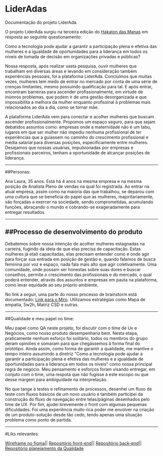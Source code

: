 # LiderAdas

Documentação do projeto LiderAda. 

O projeto LiderAda surgiu na terceira edição do [Hakaton das Manas](https://www.hackathondasmanas.com/) em resposta ao seguinte questionamento:

Como a tecnologia pode ajudar a garantir a participação plena e efetiva das mulheres e a igualdade de oportunidades para a liderança em todos os níveis de tomada de decisão em organizações privadas e públicas?

Nossa resposta, após realizar vasta pesquisa, ouvir mulheres que trabalham em diversas áreas e levando em consideração também experiências pessoais, foi a plataforma LiderAda. Concluímos que muitas vezes, mulheres tem medo de entrar no mercado por conta de uma série de crenças limitantes, mesmo possuindo qualificação para tal. E após entrar, encontram barreiras para ascender profissionalmente, em virtude de inúmros problemas, que podem ir de uma gestão desorganizada e que impossibilita a melhora da mulher enquanto profissinal à problemas mais relacionados ao dia a dia, como se tornar mãe.

A plataforma LiderAda vem para conectar e acolher mulheres que buscam ascender profissionalmente. Propomos um espaço seguro, para que sejam debatidos assuntos como: empresas onde a maternidade não é um tabu, lugares em que ser mulher não impediu nenhuma profissional de ter experiências que a guiassem no caminho do crescimento profissional e média salarial para diversas posições, especificamente entre mulheres. Desejamos que nossas usuárias, impulsionadas por empresas e profissionais parceiros, tenham a oportunidade de alcançar posições de liderança.

---
##Personas:

Ana Laura, 35 anos. Está há 4 anos na mesma empresa e na mesma posição de Analista Pleno de vendas na qual foi registrada.
Ao entrar na atual empresa, assim como na maioria das que trabalhou, se deparou com uma cultura que se beneficia do papel que as mulheres, majoritariamente, são forçadas a exercer na sociedade, sendo comprometidas, acumulando funções, abraçando o mundo e cobrando-se exageradamente para entregar resultados.

---
##Processo de desenvolvimento do produto
---
Debatemos sobre nossa intenção de acolher mulheres estagnadas na carreira, fugindo da ideia de que elas precisa de capacitação. Estas mulheres já etaõ capacitadas, elas precisam entender como e onde agir para forçar sua entrada em posição de gestão e, quando falamos de busca feminina por voz e espaço, nada fala mais alto que agir coletivamente. Uma comunidade, onde possam ser honestas sobre suas dores e buscar conselhos, permite o crescimento das profissionais e do mercado, o qual poderá entender, através dos assuntos e empresas em pauta na plataforma, como levar equidade ao seu próprio ambiente.

No link a seguir, uma parte do nosso processo de brainstorm está documentado: [Link para o Miro](https://miro.com/app/board/uXjVNXmWGmM=/).
Utilizamos estratégias como Mapa de empatia, 5w2h, Matriz CSD e outras.

---
##Qualidade e meu papel no time:

Meu papel como QA neste projeto, foi discutir com o time de Ux e Negócios, como nosso produto desempenharia bem. Nesta etapa, praticamente nenhum esforço foi solitário, todos os membros do grupo deram opiniões e somaram para que chegássemos à forma final do protótipo. Ainda assim, como forma de garantir a qualidade, me mantive o tempo inteiro assumindo a diretriz "Como a tecnologia pode ajudar a garantir a participação plena e efetiva das mulheres e a igualdade de oportunidades para a liderança em todos os níveis" como nossa principal regra de negócio. Meu pensamento e esforços foram visando entregar, em conjuto com o time, uma respota que não fugisse à este escopo ou que desse margem para ambiguidade na interpretação.

No que tange à testes e refinamento de processos, desenhei um fluxo de teste com fluxos básicos de um novo usuário e também participei da construção do fluxo de navegação entre telas/páginas desenhados pelo time de UX. Por fim, ajudei brevemente o front com algumas pequenas dificuldades. Foi uma experiência muito rica poder me envolver na criação de um produto-solução desde tão cedo, tendo apenas uma situação problema como ponto de partida.

---
#Liks relevantes:

[Wireframe no figma](https://www.figma.com/file/swvl6paMN9Wu8HsRzCPRTh/LiderAda?type=design&node-id=0-1&mode=design)||
[Repositório front-end](https://github.com/glaucecassiano/LiderAda.git)||
[Repositório back-end](https://github.com/DeeDee100/hachaton_das_manas)||
[Repositório planejamento da Qualidade](https://github.com/MihBarreto/hatkaton-das-manas-3)
